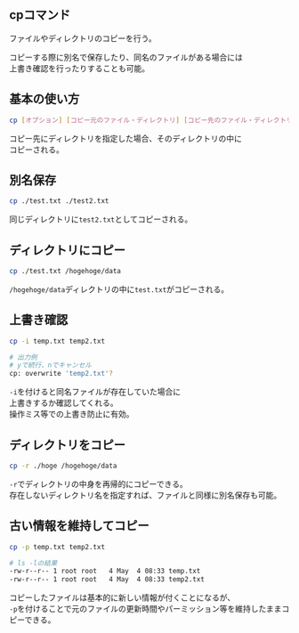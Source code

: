 ## cpコマンド
ファイルやディレクトリのコピーを行う。  

コピーする際に別名で保存したり、同名のファイルがある場合には  
上書き確認を行ったりすることも可能。

## 基本の使い方
```bash
cp [オプション] [コピー元のファイル・ディレクトリ] [コピー先のファイル・ディレクトリ]
```

コピー先にディレクトリを指定した場合、そのディレクトリの中に  
コピーされる。

## 別名保存
```bash
cp ./test.txt ./test2.txt 
```

同じディレクトリに`test2.txt`としてコピーされる。

## ディレクトリにコピー
```bash
cp ./test.txt /hogehoge/data
```

`/hogehoge/data`ディレクトリの中に`test.txt`がコピーされる。

## 上書き確認
```bash
cp -i temp.txt temp2.txt
```

```bash
# 出力例
# yで続行、nでキャンセル
cp: overwrite 'temp2.txt'?
```
`-i`を付けると同名ファイルが存在していた場合に  
上書きするか確認してくれる。  
操作ミス等での上書き防止に有効。

## ディレクトリをコピー
```bash
cp -r ./hoge /hogehoge/data
```

`-r`でディレクトリの中身を再帰的にコピーできる。  
存在しないディレクトリ名を指定すれば、ファイルと同様に別名保存も可能。

## 古い情報を維持してコピー
```bash
cp -p temp.txt temp2.txt
```

```bash
# ls -lの結果
-rw-r--r-- 1 root root   4 May  4 08:33 temp.txt
-rw-r--r-- 1 root root   4 May  4 08:33 temp2.txt
```

コピーしたファイルは基本的に新しい情報が付くことになるが、  
`-p`を付けることで元のファイルの更新時間やパーミッション等を維持したままコピーできる。